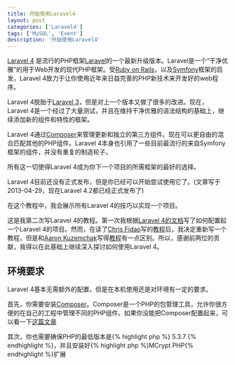 ```yaml
---
title: 开始使用Laravel4
layout: post
categories: ['Laravel4']
tags: ['MySQL', 'Event']
description: '开始使用Laravel4'
---
```


[Laravel 4](https://github.com/laravel/framework) 是流行的PHP框架[Laravel](http://laravel.com/)的一个最新升级版本。Laravel是一个“干净优雅”的用于Web开发的现代PHP框架。受[Ruby on Rails](http://rubyonrails.org/)，以及[Symfony](http://symfony.com/)框架的启发，Laravel 4致力于让你使用近年来日益完善的PHP新技术来开发好的web程序。

Laravel 4脱胎于[Laravel 3](http://laravel.com)，但是对上一个版本又做了很多的改进。现在，Laravel 4是一个经过了大量测试，并且在维持干净优雅的语法结构的基础上，继续添加新的组件和特性的框架。

Laravel 4通过[Composer](http://getcomposer.org/)来管理更新和独立的第三方组件。现在可以更自由的混合匹配其他的PHP组件。Laravel 4本身也引用了一些目前最流行的来自Symfony框架的组件，并没有重复的制造轮子。

所有这一切使得Laravel 4成为你下一个项目的所需框架的最好的选择。

Laravel 4目前还没有正式发布，但是你已经可以开始尝试使用它了。(文章写于2013-04-29，现在Laravel 4.2都已经正式发布了)

在这个教程中，我会展示所有Laravel 4的技巧以实现一个项目。

这是我第二次写Laravel 4的教程。第一次我根据[Laravel 4的文档](http://four.laravel.com)写了如何配置起一个Laravel 4的项目。然而，在读了[Chris Fidao](https://twitter.com/fideloper)写的[教程](http://fideloper.com/best-way-to-install-laravel4)后，我决定重新写一个教程，但是和[Aaron Kuzemchak](https://twitter.com/akuzemchak)写得[教程](https://gist.github.com/akuzemchak/5210425)有一点区别。所以，感谢前两位的贡献，我得以在此基础上继续深入探讨如何使用Laravel 4。

## 环境要求

Laravel 4基本无需额外的配置，但是在本机使用还是对环境有一定的要求。

首先，你需要安装[Composer](http://getcomposer.org/)。Composer是一个PHP的包管理工具，允许你很方便的在自己的工程中管理不同的PHP组件。如果你没能把Composer配置起来，可以看一下[这篇文章](http://culttt.com/2013/01/07/what-is-php-composer/)

其次，你也需要确保PHP的最低版本是{% highlight php %} 5.3.7 {% endhighlight %}，并且安装好{% highlight php %}MCrypt PHP{% endhighlight %}扩展